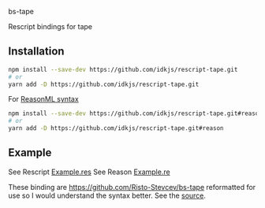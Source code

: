 bs-tape

Rescript bindings for tape
## Installation

```sh
npm install --save-dev https://github.com/idkjs/rescript-tape.git
# or
yarn add -D https://github.com/idkjs/rescript-tape.git
```

For [ReasonML syntax](https://github.com/idkjs/rescript-tape/tree/reason)

```sh
npm install --save-dev https://github.com/idkjs/rescript-tape.git#reason
# or
yarn add -D https://github.com/idkjs/rescript-tape.git#reason
```

## Example

See Rescript [Example.res](./Example.res)
See Reason [Example.re](https://github.com/idkjs/rescript-tape/blob/reason/Example.re)

These binding are https://github.com/Risto-Stevcev/bs-tape reformatted for use so I would understand the syntax better. See the [source](https://github.com/Risto-Stevcev/bs-tape).

